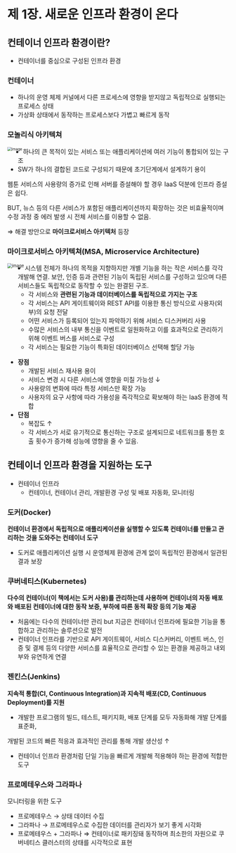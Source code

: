 # 제 1장. 새로운 인프라 환경이 온다

## 컨테이너 인프라 환경이란?

+ 컨테이너를 중심으로 구성된 인프라 환경



### 컨테이너

+ 하나의 운영 체제 커널에서 다른 프로세스에 영향을 받지않고 독립적으로 실행되는 프로세스 상태
+ 가상화 상태에서 동작하는 프로세스보다 가볍고 빠르게 동작



### 모놀리식 아키텍쳐

<img src="https://user-images.githubusercontent.com/101400894/222666187-a7253f9a-15d6-4231-b63f-89804b012baa.png" alt="image" style="zoom:60%;" align="left"/>

+ 하나의 큰 목적이 있는 서비스 또는 애플리케이션에 여러 기능이 통합되어 있는 구조
+ SW가 하나의 결합된 코드로 구성되기 때문에 초기단계에서 설계하기 용이



웹툰 서비스의 사용량의 증가로 인해 서버를 증설해야 할 경우 IaaS 덕분에 인프라 증설은 쉽다.

BUT, 뉴스 등의 다른 서비스가 포함된 애플리케이션까지 확장하는 것은 비효율적이며 수정 과정 중 에러 발생 시 전체 서비스를 이용할 수 없음.

⇒ 해결 방안으로 **마이크로서비스 아키텍처** 등장



### 마이크로서비스 아키텍쳐(MSA, Microservice Architecture)

<img src="https://user-images.githubusercontent.com/101400894/222669351-db604cdd-6cfd-4b83-80e5-386ec07be832.png" alt="image" style="zoom:67%;" align="left"/>

+ 시스템 전체가 하나의 목적을 지향하지만 개별 기능을 하는 작은 서비스를 각각 개발해 연결. 보안, 인증 등과 관련된 기능이 독립된 서비스를 구성하고 있으며 다른 서비스들도 독립적으로 동작할 수 있는 완결된 구조.
  + 각 서비스와 **관련된 기능과 데이터베이스를 독립적으로 가지는 구조**
  + 각 서비스는 API 게이트웨이와 REST API를 이용한 통신 방식으로 사용자(외부)의 요청 전달
  + 어떤 서비스가 등록되어 있는지 파악하기 위해 서비스 디스커버리 사용
  + 수많은 서비스의 내부 통신을 이벤트로 일원화하고 이를 효과적으로 관리하기 위해 이벤트 버스를 서비스로 구성
  + 각 서비스는 필요한 기능이 특화된 데이터베이스 선택해 할당 가능



- **장점**
  - 개발된 서비스 재사용 용이
  - 서비스 변경 시 다른 서비스에 영향을 미칠 가능성 ↓
  - 사용량의 변화에 따라 특정 서비스만 확장 가능
  - 사용자의 요구 사항에 따라 가용성을 즉각적으로 확보해야 하는 IaaS 환경에 적합
- **단점**
  - 복잡도 ↑
  - 각 서비스가 서로 유기적으로 통신하는 구조로 설계되므로 네트워크를 통한 호출 횟수가 증가해 성능에 영향을 줄 수 있음.

 

## 컨테이너 인프라 환경을 지원하는 도구

+ 컨테이너 인프라
  + 컨테이너, 컨테이너 관리, 개발환경 구성 및 배포 자동화, 모니터링



### 도커(Docker)

**컨테이너 환경에서 독립적으로 애플리케이션을 실행할 수 있도록 컨테이너를 만들고 관리하는 것을 도와주는 컨테이너 도구**

- 도커로 애플리케이션 실행 시 운영체제 환경에 관계 없이 독립적인 환경에서 일관된 결과 보장



### 쿠버네티스(Kubernetes)

**다수의 컨테이너(이 책에서는 도커 사용)를 관리하는데 사용하며 컨테이너의 자동 배포와 배포된 컨테이너에 대한 동작 보증, 부하에 따른 동적 확장 등의 기능 제공**

- 처음에는 다수의 컨테이너만 관리 but 지금은 컨테이너 인프라에 필요한 기능을 통합하고 관리하는 솔루션으로 발전
- 컨테이너 인프라를 기반으로 API 게이트웨이, 서비스 디스커버리, 이벤트 버스, 인증 및 결제 등의 다양한 서비스를 효율적으로 관리할 수 있는 환경을 제공하고 내외부와 유연하게 연결



### 젠킨스(Jenkins)

**지속적 통합(CI, Continuous Integration)과 지속적 배포(CD, Continuous Deployment)를 지원**

- 개발한 프로그램의 빌드, 테스트, 패키지화, 배포 단계를 모두 자동화해 개발 단계를 표준화,

개발된 코드의 빠른 적응과 효과적인 관리를 통해 개발 생산성 ↑

- 컨테이너 인프라 환경처럼 단일 기능을 빠르게 개발해 적용해야 하는 환경에 적합한 도구



### 프로메테우스와 그라파나

모니터링을 위한 도구

- 프로메테우스 → 상태 데이터 수집
- 그라파나 → 프로메테우스로 수집한 데이터를 관리자가 보기 좋게 시각화
- 프로메테우스 + 그라파나 ⇒ 컨테이너로 패키징돼 동작하며 최소한의 자원으로 쿠버네티스 클러스터의 상태를 시각적으로 표현